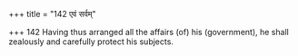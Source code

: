 +++
title = "142 एवं सर्वम्"

+++
142	Having thus arranged all the affairs (of) his (government), he shall zealously and carefully protect his subjects.